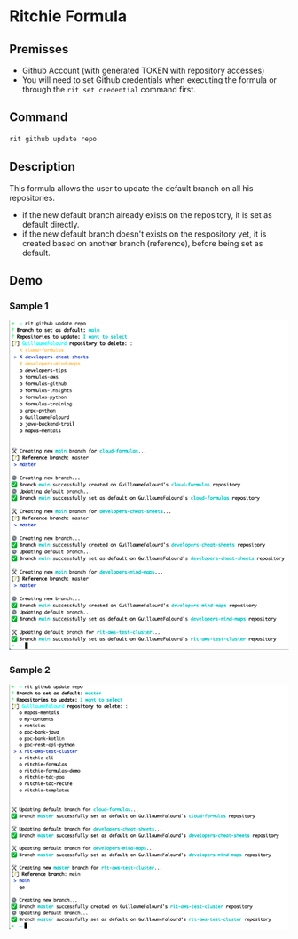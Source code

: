 # Ritchie Formula

## Premisses

- Github Account (with generated TOKEN with repository accesses)
- You will need to set Github credentials when executing the formula or through the `rit set credential` command first.

## Command

```bash
rit github update repo
```

## Description

This formula allows the user to update the default branch on all his repositories.

- if the new default branch already exists on the repository, it is set as default directly.
- if the new default branch doesn't exists on the respository yet, it is created based on another branch (reference), before being set as default.

## Demo

### Sample 1

<img class="special-img-class" src="/docs/img/rit-github-update-repo-sample-1.png"/>

### Sample 2

<img class="special-img-class" src="/docs/img/rit-github-update-repo-sample-2.png"/>

